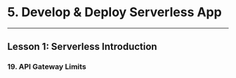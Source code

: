 # 5. Develop & Deploy Serverless App
___

## Lesson 1: Serverless Introduction

### 19. API Gateway Limits



